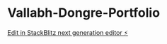# Vallabh-Dongre-Portfolio

[Edit in StackBlitz next generation editor ⚡️](https://stackblitz.com/~/github.com/vkdon1/Vallabh-Dongre-Portfolio)